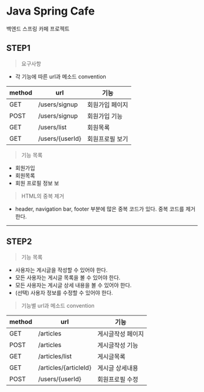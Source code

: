 # Java Spring Cafe

백엔드 스프링 카페 프로젝트

## STEP1

> 요구사항
- 각 기능에 따른 url과 메소드 convention

| method | url             | 기능     |
|--------|-----------------|--------|
| GET    | /users/signup   | 회원가입 페이지 |
| POST   | /users/signup   | 회원가입 기능 |
| GET    | /users/list     | 회원목록   |
| GET    | /users/{userId} | 회원프로필 보기 |


> 기능 목록
- 회원가입  
- 회원목록 
- 회원 프로필 정보 보

> HTML의 중복 제거
- header, navigation bar, footer 부분에 많은 중복 코드가 있다. 중복 코드를 제거한다.
___

## STEP2

> 기능 목록
- 사용자는 게시글을 작성할 수 있어야 한다.
- 모든 사용자는 게시글 목록을 볼 수 있어야 한다.
- 모든 사용자는 게시글 상세 내용을 볼 수 있어야 한다.
- (선택) 사용자 정보를 수정할 수 있어야 한다.

> 기능별 url과 메소드 convention

| method | url                   | 기능        |
|--------|-----------------------|-----------|
| GET    | /articles             | 게시글작성 페이지 |
| POST   | /articles             | 게시글작성 기능  |
| GET    | /articles/list        | 게시글목록     |
| GET    | /articles/{articleId} | 게시글 상세내용  |
| POST   | /users/{userId}       | 회원프로필 수정  |

